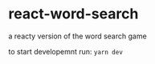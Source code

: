 # react-word-search
a reacty version of the word search game

to start developemnt run: <code>yarn dev</code>
